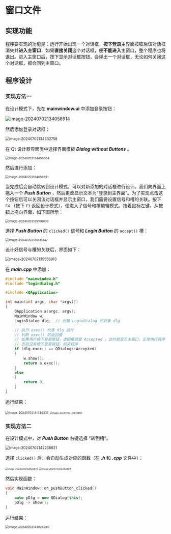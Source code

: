 # 窗口文件

## 实现功能

程序要实现的功能是：运行开始出现一个对话框，**按下登录**主界面按钮后该对话框消失并**进入主窗口**，如果**直接关闭**这个对话框，便**不能进入**主窗口，整个程序也将退出。进入主窗口后，按下显示对话框按钮，会弹出一个对话框，无论如何关闭这个对话框，都会回到主窗口。

## 程序设计

### 实现方法一

在设计模式下，先在 **mainwindow.ui** 中添加登录按钮：

![image-20240702134058914](https://leafalice-image.oss-cn-hangzhou.aliyuncs.com/img/image-20240702134058914.png)

然后添加登录对话框：

<img src="https://leafalice-image.oss-cn-hangzhou.aliyuncs.com/img/image-20240702134332758.png" alt="image-20240702134332758" style="zoom:80%;" />

在 Qt 设计器界面类中选择界面模板 ***Dialog without Buttons*** 。

<img src="https://leafalice-image.oss-cn-hangzhou.aliyuncs.com/img/image-20240702134456664.png" alt="image-20240702134456664" style="zoom:67%;" />

然后进行添加：

<img src="https://leafalice-image.oss-cn-hangzhou.aliyuncs.com/img/image-20240702134658891.png" alt="image-20240702134658891" style="zoom:67%;" />

当完成后会自动跳转到设计模式，可以对新添加的对话框进行设计。我们向界面上拖入一个 ***Push Button*** ，然后更改显示文本为“登录到主界面”。为了实现点击这个按钮后可以关闭该对话框并显示主窗口，我们需要设置信号和槽的关联。按下 `F4` （按下 `F3` 返回设计模式），便进入了信号和槽编辑模式。按着鼠标左键，从按钮上拖向界面，如下图所示：

<img src="https://leafalice-image.oss-cn-hangzhou.aliyuncs.com/img/image-20240702135106003.png" alt="image-20240702135106003" style="zoom:67%;" />

选择 ***Push Button*** 的 `clicked()` 信号和 ***Login Button*** 的 `accept()` 槽：

<img src="https://leafalice-image.oss-cn-hangzhou.aliyuncs.com/img/image-20240702135511347.png" alt="image-20240702135511347" style="zoom:67%;" />

设计好信号与槽的关联后，界面如下：

<img src="https://leafalice-image.oss-cn-hangzhou.aliyuncs.com/img/image-20240702135556913.png" alt="image-20240702135556913" style="zoom:80%;" />

在 ***main.cpp*** 中添加：

```cpp
#include "mainwindow.h"
#include "logindialog.h"

#include <QApplication>

int main(int argc, char *argv[])
{
    QApplication a(argc, argv);
    MainWindow w;
    LoginDialog dlg;  // 创建 LoginDialog 的对象 dlg

    // 执行 exec() 代表 dlg 运行
    // 判断 exec() 的返回值
    // 如果用户按下登录按钮，返回值就是 Accepted ，这时就显示主窗口，正常执行程序
    // 否则没有按下登录按钮，结束程序
    if (dlg.exec() == QDialog::Accepted)
    {
        w.show();
        return a.exec();
    }
    else
    {
        return 0;
    }
}
```

运行结果：

<img src="https://leafalice-image.oss-cn-hangzhou.aliyuncs.com/img/image-20240702141430337.png" alt="image-20240702141430337" style="zoom:67%;" />

<img src="https://leafalice-image.oss-cn-hangzhou.aliyuncs.com/img/image-20240702141448860.png" alt="image-20240702141448860" style="zoom: 50%;" />

### 实现方法二

在设计模式中，对 ***Push Button*** 右键选择 ”转到槽“。

<img src="https://leafalice-image.oss-cn-hangzhou.aliyuncs.com/img/image-20240702142238621.png" alt="image-20240702142238621" style="zoom:80%;" />

选择 `clicked()` 后，会自动生成对应的函数（在 ***.h*** 和 ***.cpp*** 文件中）：

<img src="https://leafalice-image.oss-cn-hangzhou.aliyuncs.com/img/image-20240702142542874.png" alt="image-20240702142542874" style="zoom:50%;" />

<img src="https://leafalice-image.oss-cn-hangzhou.aliyuncs.com/img/image-20240702142628616.png" alt="image-20240702142628616" style="zoom:50%;" />

然后实现函数：

```cpp
void MainWindow::on_pushButton_clicked()
{
    auto pDlg = new QDialog(this);
    pDlg -> show();
}
```

运行结果：

<img src="https://leafalice-image.oss-cn-hangzhou.aliyuncs.com/img/image-20240702143024940.png" alt="image-20240702143024940" style="zoom: 67%;" />